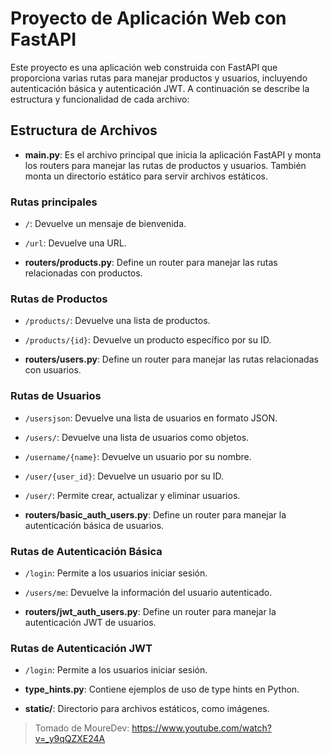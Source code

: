 # Proyecto de Aplicación Web con FastAPI

Este proyecto es una aplicación web construida con FastAPI que proporciona varias rutas para manejar productos y usuarios, incluyendo autenticación básica y autenticación JWT. A continuación se describe la estructura y funcionalidad de cada archivo:

## Estructura de Archivos

- **main.py**: Es el archivo principal que inicia la aplicación FastAPI y monta los routers para manejar las rutas de productos y usuarios. También monta un directorio estático para servir archivos estáticos.

### Rutas principales

- `/`: Devuelve un mensaje de bienvenida.
- `/url`: Devuelve una URL.

- **routers/products.py**: Define un router para manejar las rutas relacionadas con productos.

### Rutas de Productos

- `/products/`: Devuelve una lista de productos.
- `/products/{id}`: Devuelve un producto específico por su ID.

- **routers/users.py**: Define un router para manejar las rutas relacionadas con usuarios.

### Rutas de Usuarios

- `/usersjson`: Devuelve una lista de usuarios en formato JSON.
- `/users/`: Devuelve una lista de usuarios como objetos.
- `/username/{name}`: Devuelve un usuario por su nombre.
- `/user/{user_id}`: Devuelve un usuario por su ID.
- `/user/`: Permite crear, actualizar y eliminar usuarios.

- **routers/basic_auth_users.py**: Define un router para manejar la autenticación básica de usuarios.

### Rutas de Autenticación Básica

- `/login`: Permite a los usuarios iniciar sesión.
- `/users/me`: Devuelve la información del usuario autenticado.

- **routers/jwt_auth_users.py**: Define un router para manejar la autenticación JWT de usuarios.

### Rutas de Autenticación JWT

- `/login`: Permite a los usuarios iniciar sesión.

- **type_hints.py**: Contiene ejemplos de uso de type hints en Python.
- **static/**: Directorio para archivos estáticos, como imágenes.


> Tomado de MoureDev: <https://www.youtube.com/watch?v=_y9qQZXE24A>